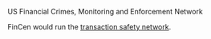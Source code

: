US Financial Crimes, Monitoring and Enforcement Network

FinCen would run the [transaction safety network](./transaction-safety/index.md).
